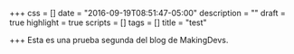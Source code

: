 +++
css = []
date = "2016-09-19T08:51:47-05:00"
description = ""
draft = true
highlight = true
scripts = []
tags = []
title = "test"

+++
Esta es una prueba segunda del blog de MakingDevs.
